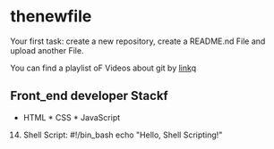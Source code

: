 # thenewfile
Your first task: create a new repository, create a README.nd File and upload another File.

You can find a playlist oF Videos about git by [link](https://www.youtube.com/watch?v=75QStdC3WgA)q
## Front_end developer Stackf

* HTML
﻿﻿* CSS
﻿﻿* JavaScript
14. Shell Script:
#!/bin_bash
echo "Hello, Shell Scripting!"

